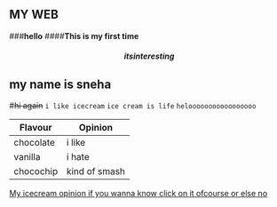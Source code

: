 ## MY WEB
###**hello**
####__This is my first time__
##### $$its interesting$$
## my name is sneha
#~~hi again~~
`i like icecream`
`ice cream is life`
```helooooooooooooooooo```

**Flavour**   |  **Opinion**
------|----------------
chocolate  | i like 
vanilla| i hate
chocochip| kind of smash


[My icecream opinion if you wanna know click on it ofcourse or else no](https://en.wikipedia.org/wiki/Ice_cream)
